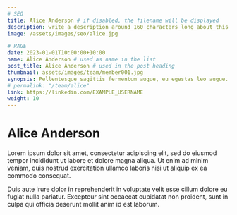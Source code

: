 ```yaml
---
# SEO
title: Alice Anderson # if disabled, the filename will be displayed
description: write_a_description_around_160_characters_long_about_this_TEAM_MEMBER
image: /assets/images/seo/alice.jpg

# PAGE
date: 2023-01-01T10:00:00+10:00
name: Alice Anderson # used as name in the list
post_title: Alice Anderson # used in the post heading
thumbnail: assets/images/team/member001.jpg
synopsis: Pellentesque sagittis fermentum augue, eu egestas leo augue.
# permalink: "/team/alice"
link: https://linkedin.com/EXAMPLE_USERNAME
weight: 10
---
```


# Alice Anderson

Lorem ipsum dolor sit amet, consectetur adipiscing elit, sed do eiusmod tempor incididunt ut labore et dolore magna aliqua. Ut enim ad minim veniam, quis nostrud exercitation ullamco laboris nisi ut aliquip ex ea commodo consequat.

Duis aute irure dolor in reprehenderit in voluptate velit esse cillum dolore eu fugiat nulla pariatur. Excepteur sint occaecat cupidatat non proident, sunt in culpa qui officia deserunt mollit anim id est laborum.
